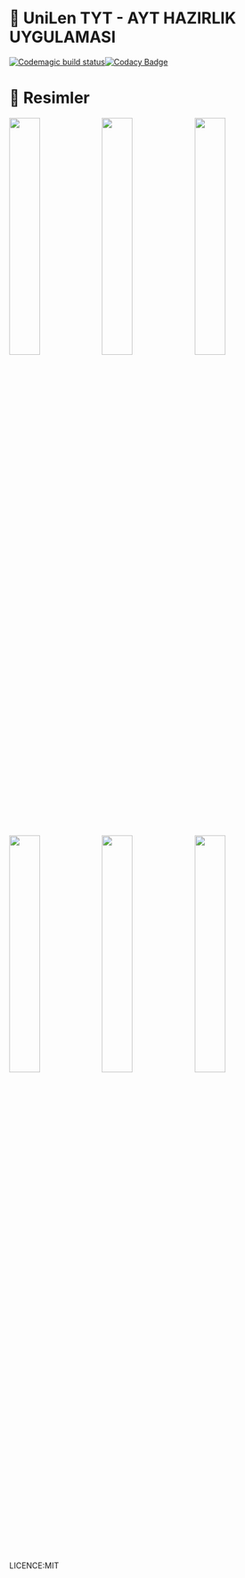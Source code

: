 # 🚀 UniLen TYT - AYT HAZIRLIK UYGULAMASI
[![Codemagic build status](https://api.codemagic.io/apps/5f38c8d5dd1056122d34ab71/5f38c8d5dd1056122d34ab70/status_badge.svg)](https://codemagic.io/apps/5f38c8d5dd1056122d34ab71/5f38c8d5dd1056122d34ab70/latest_build)[![Codacy Badge](https://app.codacy.com/project/badge/Grade/5d2e10ecd8dd43309da11505ad2a0395)](https://www.codacy.com?utm_source=github.com&amp;utm_medium=referral&amp;utm_content=ekinndev/UniLen&amp;utm_campaign=Badge_Grade)

# 💎 Resimler
<img src="https://user-images.githubusercontent.com/53966235/90327927-ea7c5680-dfa0-11ea-99c2-1215d942b765.png" width="33%"><img src="https://user-images.githubusercontent.com/53966235/90327929-f1a36480-dfa0-11ea-83de-9a03fcbb34a9.png" width="33%"><img src="https://user-images.githubusercontent.com/53966235/90327937-fbc56300-dfa0-11ea-9c43-89cd5c3e5aa0.png" width="33%">
<img src="https://user-images.githubusercontent.com/53966235/90327936-fb2ccc80-dfa0-11ea-9412-73511ca723a9.png" width="33%"><img src="https://user-images.githubusercontent.com/53966235/90327933-f8ca7280-dfa0-11ea-863a-136927649ed2.png" width="33%"><img src="https://user-images.githubusercontent.com/53966235/90327931-f700af00-dfa0-11ea-8817-efedf5c3ca87.png" width="33%">

LICENCE:MIT
